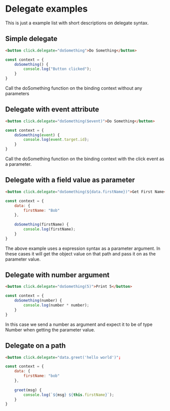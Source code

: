 # Delegate examples
This is just a example list with short descriptions on delegate syntax.

## Simple delegate
```html
<button click.delegate="doSomething">Do Something</button>
```

```js
const context = {
    doSomething() {
        console.log("Button clicked");    
    }    
}
```

Call the doSomething function on the binding context without any parameters

##  Delegate with event attribute
```html
<button click.delegate="doSomething($event)">Do Something</button>
```

```js
const context = {
    doSomething(event) {
        console.log(event.target.id);    
    }    
}
```
Call the doSomething function on the binding context with the click event as a parameter.

## Delegate with a field value as parameter

```html
<button click.delegate="doSomething(${data.firstName})">Get First Name</button>
```

```js
const context = {
    data: {
        firstName: "Bob"
    },
    
    doSomething(firstName) {
        console.log(firstName);
    }
}
```

The above example uses a expression syntax as a parameter argument.
In these cases it will get the object value on that path and pass it on as the parameter value.

## Delegate with number argument

```html
<button click.delegate="doSomething(5)">Print 5</button>
```

```js 
const context = {
    doSomething(number) {
        console.log(number * number);    
    }    
}
```

In this case we send a number as argument and expect it to be of type Number when getting the parameter value.

## Delegate on a path

```html
<button click.delegate="data.greet('hello world')";
```

```js
const context = {
    data: {
        firstName: "bob"
    },
    
    greet(msg) {
        console.log(`${msg} ${this.firstName}`);
    }
}
```